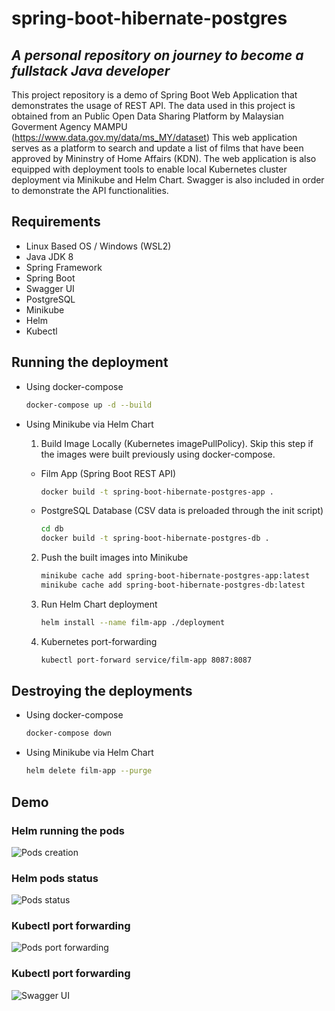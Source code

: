 # spring-boot-hibernate-postgres
## _A personal repository on journey to become a fullstack Java developer_

This project repository is a demo of Spring Boot Web Application that demonstrates the usage of REST API.
The data used in this project is obtained from an Public Open Data Sharing Platform by Malaysian Goverment Agency MAMPU (https://www.data.gov.my/data/ms_MY/dataset)
This web application serves as a platform to search and update a list of films that have been approved by Mininstry of Home Affairs (KDN). The web application is also equipped with deployment tools to enable local Kubernetes cluster deployment via Minikube and Helm Chart. Swagger is also included in order to demonstrate the API functionalities.

## Requirements

- Linux Based OS / Windows (WSL2)
- Java JDK 8
- Spring Framework 
- Spring Boot
- Swagger UI
- PostgreSQL
- Minikube
- Helm
- Kubectl

## Running the deployment

- Using docker-compose

    ```sh
   docker-compose up -d --build
   ```


- Using Minikube via Helm Chart

  1. Build Image Locally (Kubernetes imagePullPolicy). Skip this step if the images were built previously using docker-compose.

    - Film App (Spring Boot REST API)

        ```sh
        docker build -t spring-boot-hibernate-postgres-app .
        ```

    - PostgreSQL Database (CSV data is preloaded through the init script)
    
        ```sh
        cd db
        docker build -t spring-boot-hibernate-postgres-db .
        ```
    
  2. Push the built images into Minikube

        ```sh
        minikube cache add spring-boot-hibernate-postgres-app:latest
        minikube cache add spring-boot-hibernate-postgres-db:latest
        ```
     
  3. Run Helm Chart deployment

        ```sh
        helm install --name film-app ./deployment
        ```

  4. Kubernetes port-forwarding
        ```sh
        kubectl port-forward service/film-app 8087:8087
        ```
        
## Destroying the deployments

- Using docker-compose

    ```sh
    docker-compose down
    ```
    
- Using Minikube via Helm Chart

    ```sh
    helm delete film-app --purge
    ```

## Demo

### Helm running the pods

![Pods creation](assets/helm-install.png)

### Helm pods status

![Pods status](assets/helm-status.png)

### Kubectl port forwarding

![Pods port forwarding](assets/k8-port-forward.png)

### Kubectl port forwarding

![Swagger UI](assets/swagger.jpg)
    
    